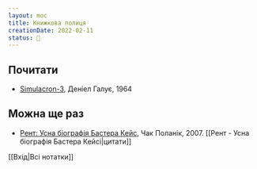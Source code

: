 ```yaml
---
layout: moc
title: Книжкова полиця
creationDate: 2022-02-11
status: 🌱
---
```

## Почитати
- [Simulacron-3](https://uk.m.wikipedia.org/wiki/%D0%A1%D0%B8%D0%BC%D1%83%D0%BB%D1%8F%D0%BA%D1%80%D0%BE%D0%BD-3), Деніел Галує, 1964

## Можна ще раз
- [Рент: Усна біографія Бастера Кейс](https://uk.m.wikipedia.org/wiki/%D0%A0%D0%B5%D0%BD%D1%82:_%D0%A3%D1%81%D0%BD%D0%B0_%D0%B1%D1%96%D0%BE%D0%B3%D1%80%D0%B0%D1%84%D1%96%D1%8F_%D0%91%D0%B0%D1%81%D1%82%D0%B5%D1%80%D0%B0_%D0%9A%D0%B5%D0%B9%D1%81%D1%96), Чак Поланік, 2007.
[[Рент - Усна біографія Бастера Кейсі|цитати]]

[[Вхід|Всі нотатки]]
